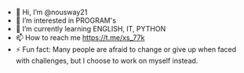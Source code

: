 - 👋 Hi, I’m @nousway21
- 👀 I’m interested in PROGRAM's
- 🌱 I’m currently learning ENGLISH, IT, PYTHON
- 📫 How to reach me https://t.me/xs_77k
- ⚡ Fun fact: Many people are afraid to change or give up when faced with challenges, but I choose to work on myself instead.

<!---
nousway21/nousway21 is a ✨ special ✨ repository because its `README.md` (this file) appears on your GitHub profile.
You can click the Preview link to take a look at your changes.
--->
